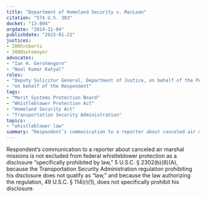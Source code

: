 ```yaml
---
title: "Department of Homeland Security v. MacLean"
citation: "574 U.S. 383"
docket: "13-894"
argdate: "2014-11-04"
publishdate: "2015-01-21"
justices:
- 2005roberts
- 2009sotomayor
advocates:
- "Ian H. Gershengorn"
- "Neal Kumar Katyal"
roles:
- "Deputy Solicitor General, Department of Justice, on behalf of the Petitioner"
- "on behalf of the Respondent"
tags:
- "Merit Systems Protection Board"
- "Whistleblower Protection Act"
- "Homeland Security Act"
- "Transportation Security Administration"
topics:
- "whistleblower law"
summary: "Respondent’s communication to a reporter about canceled air marshal missions is not excluded from federal whistleblower protection as a disclosure “specifically prohibited by law,” 5 U.S.C. § 2302(b)(8)(A), because the Transportation Security Administration regulation prohibiting his disclosure does not qualify as “law,” and because the law authorizing the regulation, 49 U.S.C. § 114(r)(1), does not specifically prohibit his disclosure."
---
```

Respondent’s communication to a reporter about canceled air marshal missions is not excluded from federal whistleblower protection as a disclosure “specifically prohibited by law,” 5 U.S.C. § 2302(b)(8)(A), because the Transportation Security Administration regulation prohibiting his disclosure does not qualify as “law,” and because the law authorizing the regulation, 49 U.S.C. § 114(r)(1), does not specifically prohibit his disclosure.

